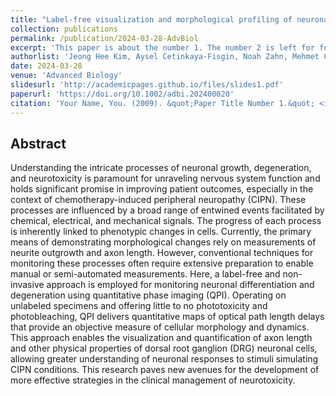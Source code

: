 ```yaml
---
title: "Label-free visualization and morphological profiling of neuronal differentiation and axonal degeneration through quantitative phase imaging"
collection: publications
permalink: /publication/2024-03-28-AdvBiol
excerpt: 'This paper is about the number 1. The number 2 is left for future work.'
authorlist: 'Jeong Hee Kim, Aysel Cetinkaya-Fisgin, Noah Zahn, Mehmet Can Sari, Ahmet Hoke, Ishan Barman'
date: 2024-03-28
venue: 'Advanced Biology'
slidesurl: 'http://academicpages.github.io/files/slides1.pdf'
paperurl: 'https://doi.org/10.1002/adbi.202400020'
citation: 'Your Name, You. (2009). &quot;Paper Title Number 1.&quot; <i>Journal 1</i>. 1(1).'
---
```


Abstract
------
Understanding the intricate processes of neuronal growth, degeneration, and neurotoxicity is paramount for unraveling nervous system function and holds significant promise in improving patient outcomes, especially in the context of chemotherapy-induced peripheral neuropathy (CIPN). These processes are influenced by a broad range of entwined events facilitated by chemical, electrical, and mechanical signals. The progress of each process is inherently linked to phenotypic changes in cells. Currently, the primary means of demonstrating morphological changes rely on measurements of neurite outgrowth and axon length. However, conventional techniques for monitoring these processes often require extensive preparation to enable manual or semi-automated measurements. Here, a label-free and non-invasive approach is employed for monitoring neuronal differentiation and degeneration using quantitative phase imaging (QPI). Operating on unlabeled specimens and offering little to no phototoxicity and photobleaching, QPI delivers quantitative maps of optical path length delays that provide an objective measure of cellular morphology and dynamics. This approach enables the visualization and quantification of axon length and other physical properties of dorsal root ganglion (DRG) neuronal cells, allowing greater understanding of neuronal responses to stimuli simulating CIPN conditions. This research paves new avenues for the development of more effective strategies in the clinical management of neurotoxicity.
